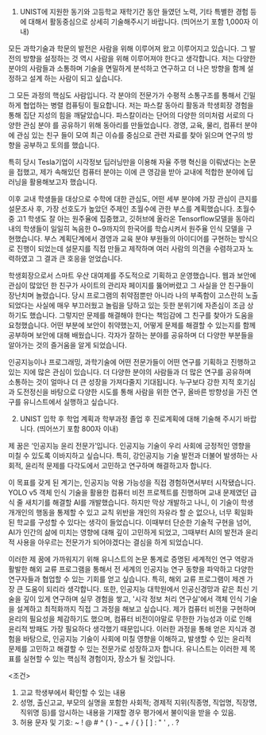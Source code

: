 1. UNIST에 지원한 동기와 고등학교 재학기간 동안 들였던 노력, 기타 특별한 경험 등에 대해서 활동중심으로 상세히 기술해주시기 바랍니다. (띄어쓰기 포함 1,000자 이내)

모든 과학기술과 학문의 발전은 사람을 위해 이루어져 왔고 이루어지고 있습니다. 그 발전의
방향을 설정하는 것 역시 사람을 위해 이루어져야 한다고 생각합니다. 저는 다양한 분야의
사람들과 소통하며 기술을 면밀하게 분석하고 연구하고 더 나은 방향을 함께 설정하고 설계
하는 사람이 되고 싶습니다.

그 모든 과정의 핵심도 사람입니다. 각 분야의 전문가가 수평적 소통구조를 통해서 긴밀하게
협업하는 병렬 컴퓨팅이 필요합니다. 저는 파스칼 동아리 활동과 학생회장 경험을 통해 집단
지성의 힘을 깨달았습니다. 파스칼이라는 단어의 다양한 의미처럼 서로의 다양한 관심 분야
를 공유하기 위해 동아리를 만들었습니다. 경영, 교육, 물리, 컴퓨터 분야에 관심 있는 친구
들이 모여 최근 이슈를 중심으로 관련 자료를 찾아 읽으며 연구의 방향을 공부하고 토의를
했습니다. 

특히 당시 Tesla기업이 시각정보 딥러닝만을 이용해 자율 주행 혁신을 이뤄냈다는 논문을 접했고,  제가 속해있던 컴퓨터 분야는 이에 큰 영감을 받아 교내에 적합한 분야에 딥러닝을 활용해보고자 했습니다.

이후 교내 학생들을 대상으로 수학에 대한 관심도, 어떤 세부 분야에 가장 관심이 큰지를 설문조사 후, 가장 선호도가 높았던 주제인 초월수에 관한 부스를 계획했습니다.
초월수 중 고1 학생도 잘 아는 원주율에 집중했고, 깃허브에 올라온 Tensorflow모델을 동아리 내의 학생들이 일일히 녹음한 0~9까지의 한국어를 학습시켜서 원주율 인식 모델을 구현했습니다.
부스 계획단계에서 경영과 교육 분야 부원들의 아이디어를 구현하는 방식으로 진행이 되었는데 설문지를 직접 만들고 제작하며 여러 사람의 의견을 수렴하고자 노력하였고 그 결과 큰 호응을 얻었습니다.

학생회장으로서 스마트 우산 대여제를 주도적으로 기획하고 운영했습니다. 웹과 보안에 관심이 많았던 한 친구가 사이트의 관리자 페이지를 뚫어버렸고 그 사실을 안 친구들이 장난치며 놀렸습니다. 당시 프로그램의 취약점뿐만 아니라 나의 부족함이 고스란히 노출되었다는 사실에 매우 부끄러웠고 놀림을 당하고 있는 듯한 분위기에 자존심이 조금 상하기도 했습니다. 그렇지만 문제를 해결해야 한다는 책임감에 그 친구를 찾아가 도움을 요청했습니다. 어떤 부분에 보안이 취약했는지, 어떻게 문제를 해결할 수 있는지를 함께 공부하며 보안에 대해 배웠습니다. 각자가 잘하는 분야를 공유하며 더 다양한 부분들을 알아가는 것의 즐거움을 알게 되었습니다.

인공지능이나 프로그래밍, 과학기술에 어떤 전문가들이 어떤 연구를 기획하고 진행하고 있는
지에 많은 관심이 있습니다. 더 다양한 분야의 사람들과 더 많은 연구를 공유하며 소통하는
것이 얼마나 더 큰 성장을 가져다줄지 기대됩니다. 누구보다 강한 지적 호기심과 도전정신을
바탕으로 다양한 시도를 통해 사람을 위한 연구, 올바른 방향성을 가진 연구를 유니스트에서
실행하고 싶습니다.


2. UNIST 입학 후 학업 계획과 학부과정 졸업 후 진로계획에 대해 기술해 주시기 바랍니다. (띄어쓰기 포함 800자 이내)

제 꿈은 ‘인공지능 윤리 전문가’입니다. 인공지능 기술이 우리 사회에 긍정적인 영향을 미칠 수 있도록 이바지하고 싶습니다. 특히, 강인공지능 기술 발전과 더불어 발생하는 사회적, 윤리적 문제를 다각도에서 고민하고 연구하며 해결하고자 합니다. 

이 목표를 갖게 된 계기는, 인공지능 악용 가능성을 직접 경험하면서부터 시작됐습니다. YOLO v5 객체 인식 기술을 활용한 컴퓨터 비전 프로젝트를 진행하며 교내 문제였던 급식 줄 새치기를 해결할 AI를 개발했습니다. 하지만 막상 개발하고 나니, 이 기술이 학생 개개인의 행동을 통제할 수 있고 교칙 위반을 개인의 자유라 할 순 없으나, 너무 획일화된 학교를 구성할 수 있다는 생각이 들었습니다. 이때부터 단순한 기술적 구현을 넘어, AI가 인간의 삶에 미치는 영향에 대해 깊이 고민하게 되었고, 그때부터 AI의 발전과 윤리적 사용을 아우르는 전문가가 되어야겠다는 결심을 하게 되었습니다.

이러한 제 꿈에 가까워지기 위해 유니스트의 논문 통계로 증명된 세계적인 연구 역량과 활발한 해외 교류 프로그램을 통해서 전 세계의 인공지능 연구 동향을 파악하고 다양한 연구자들과 협업할 수 있는 기회를 얻고 싶습니다. 특히, 해외 교류 프로그램이 제겐 가장 큰 도움이 되리라 생각합니다. 또한, 인공지능 대학원에서 인공신경망과 같은 최신 기술을 깊이 있게 연구하며 실무 경험을 쌓고, '시각 정보 처리 연구실'에서 객체 인식 기술을 설계하고 최적화까지 직접 그 과정을 해보고 싶습니다. 제가 컴퓨터 비전을 구현하며 윤리의 필요성을 체감하기도 했으며, 컴퓨터 비전이야말로 무한한 가능성과 이로 인해 윤리적 방패도 가장 필요하다 생각했기 때문입니다. 이러한 과정을 통해 얻은 지식과 경험을 바탕으로, 인공지능 기술이 사회에 미칠 영향을 이해하고, 발생할 수 있는 윤리적 문제를 고민하고 해결할 수 있는 전문가로 성장하고자 합니다. 유니스트는 이러한 제 목표를 실현할 수 있는 핵심적 경험이자, 장소가 될 것입니다.

<조건>
1. 고교 학생부에서 확인할 수 있는 내용
2. 성명, 출신고교, 부모의 실명을 포함한 사회적; 경제적 지위(직종명, 직업명, 직장명, 직위명 등)를 암시하는 내용을 기재할 경우 평가에서 불이익을 받을 수 있음.
3. 허용 문자 및 기호: ~ ! @ # ^ ( ) - _ + / { } [ ] : " ' , . ?